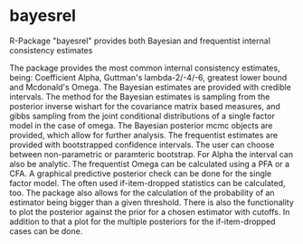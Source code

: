 # bayesrel
R-Package "bayesrel" provides both Bayesian and frequentist internal consistency estimates

The package provides the most common internal consistency estimates, being: 
    Coefficient Alpha, Guttman's lambda-2/-4/-6, greatest lower bound and Mcdonald's Omega. 
    The Bayesian estimates are provided with credible intervals. The method for the Bayesian estimates 
    is sampling from the posterior inverse wishart for the covariance matrix based measures, and 
    gibbs sampling from the joint conditional distributions of a single factor model in the case of omega.
    The Bayesian posterior mcmc objects are provided, which allow for further analysis. 
    The frequentist estimates are provided with bootstrapped confidence intervals. The user can choose between non-parametric or paramteric bootstrap. For Alpha the interval can also be analytic. 
    The frequentist Omega can be calculated using a PFA or a CFA. 
    A graphical predictive posterior check can be done for the single factor model. The often used if-item-dropped statistics can be calculated, too. 
    The package also allows for the calculation of the probability of an estimator being bigger than a given threshold.
    There is also the functionality to plot the posterior against the prior for a chosen estimator with cutoffs. In addition to that a plot for the multiple posteriors for the if-item-dropped cases can be done.
    
   
